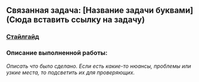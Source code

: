 ## Связанная задача: [Название задачи буквами](Сюда вставить ссылку на задачу)

### [Стайлгайд](https://github.com/Studio-Yandex-Practicum/lizaalert_frontend/blob/master/docs/style-guide.md)

### Описание выполненной работы:

_Описать что было сделано. Если есть какие-то нюансы, проблемы или узкие места,
то подсветить их для проверяющих._
